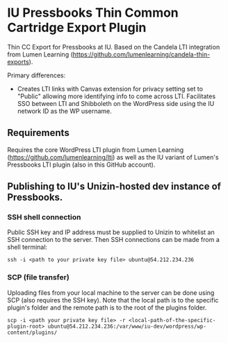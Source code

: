 # IU Pressbooks Thin Common Cartridge Export Plugin

Thin CC Export for Pressbooks at IU. Based on the Candela LTI integration from Lumen Learning (https://github.com/lumenlearning/candela-thin-exports). 

Primary differences:

- Creates LTI links with Canvas extension for privacy setting set to "Public" allowing more identifying info to come across LTI. Facilitates SSO between LTI and Shibboleth on the WordPress side using the IU network ID as the WP username.

## Requirements

Requires the core WordPress LTI plugin from Lumen Learning (https://github.com/lumenlearning/lti) as well as the IU variant of Lumen's Pressbooks LTI plugin (also in this GitHub account).

## Publishing to IU's Unizin-hosted dev instance of Pressbooks.

### SSH shell connection

Public SSH key and IP address must be supplied to Unizin to whitelist an SSH connection to the server. Then SSH connections can be made from a shell terminal:

	ssh -i <path to your private key file> ubuntu@54.212.234.236

### SCP (file transfer)

Uploading files from your local machine to the server can be done using SCP (also requires the SSH key). Note that the local path is to the specific plugin's folder and the remote path is to the root of the plugins folder.

	scp -i <path your private key file> -r <local-path-of-the-specific-plugin-root> ubuntu@54.212.234.236:/var/www/iu-dev/wordpress/wp-content/plugins/
